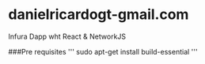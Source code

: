 # danielricardogt-gmail.com
Infura Dapp wht React &amp; NetworkJS

###Pre requisites
'''
sudo apt-get install build-essential
'''
